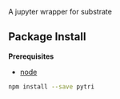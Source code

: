 A jupyter wrapper for substrate

Package Install
---------------

**Prerequisites**
- [node](http://nodejs.org/)

```bash
npm install --save pytri
```
